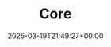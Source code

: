 ---
title: Core
id: 60d182a1-08d4-4d68-9ab8-32601d0c5238
date: 2025-03-19T21:49:27+00:00
tags: []
type: 'hevy'
totalWeightInKg: 0kg
duration: 21 min
# Disable SEO for this post
outputs: ["HTML"]
robots: "noindex, nofollow"
---